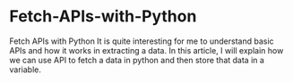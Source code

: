 # Fetch-APIs-with-Python
Fetch APIs with Python
It is quite interesting for me to understand basic APIs and how it works in extracting a data. In this article, I will explain how we can use API to fetch a data in python and then store that data in a variable.
